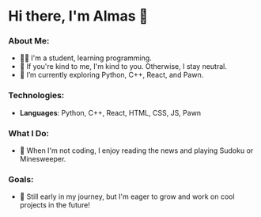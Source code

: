 # Hi there, I'm Almas 👋

### About Me:
- 🧑‍🎓 I'm a student, learning programming.
- 🤝 If you're kind to me, I'm kind to you. Otherwise, I stay neutral.
- 🌱 I’m currently exploring Python, C++, React, and Pawn.

### Technologies:
- **Languages**: Python, C++, React, HTML, CSS, JS, Pawn

### What I Do:
- 📖 When I'm not coding, I enjoy reading the news and playing Sudoku or Minesweeper.

### Goals:
- 🚀 Still early in my journey, but I'm eager to grow and work on cool projects in the future!
<!--
**Almas051004/Almas051004** is a ✨ _special_ ✨ repository because its `README.md` (this file) appears on your GitHub profile.

Here are some ideas to get you started:

- 🔭 I’m currently working on ...
- 🌱 I’m currently learning ...
- 👯 I’m looking to collaborate on ...
- 🤔 I’m looking for help with ...
- 💬 Ask me about ...
- 📫 How to reach me: ...
- 😄 Pronouns: ...
- ⚡ Fun fact: ...
-->
